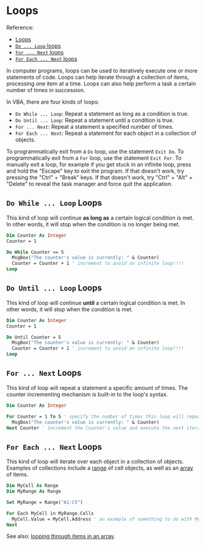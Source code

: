 # Loops

Reference:

  + [Loops](https://msdn.microsoft.com/en-us/vba/language-reference-vba/articles/looping-through-code)
  + [`Do ... Loop` loops](https://msdn.microsoft.com/en-us/vba/language-reference-vba/articles/using-doloop-statements)
  + [`For ... Next` loops](https://msdn.microsoft.com/en-us/vba/language-reference-vba/articles/using-fornext-statements)
  + [`For Each ... Next` loops](https://msdn.microsoft.com/en-us/vba/language-reference-vba/articles/using-for-eachnext-statements)

In computer programs, loops can be used to iteratively execute one or more statements of code. Loops can help iterate through a collection of items, processing one item at a time. Loops can also help perform a task a certain number of times in succession.

In VBA, there are four kinds of loops:

  + `Do While ... Loop`: Repeat a statement as long as a condition is true.
  + `Do Until ... Loop`: Repeat a statement until a condition is true.
  + `For ... Next`: Repeat a statement a specified number of times.
  + `For Each ... Next`: Repeat a statement for each object in a collection of objects.

To programmatically exit from a `Do` loop, use the statement `Exit Do`. To programmatically exit from a `For` loop, use the statement `Exit For`. To manually exit a loop, for example if you get stuck in an infinite loop, press and hold the "Escape" key to exit the program. If that doesn't work, try pressing the "Ctrl" + "Break" keys. If that doesn't work, try "Ctrl" + "Alt" + "Delete" to reveal the task manager and force quit the application.

## `Do While ... Loop` Loops

This kind of loop will continue **as long as** a certain logical condition is met. In other words, it will stop when the condition is no longer being met.

```vb
Dim Counter As Integer
Counter = 1

Do While Counter <= 5
  MsgBox("The counter's value is currently: " & Counter)
  Counter = Counter + 1 ' increment to avoid an infinite loop!!!!
Loop
```

## `Do Until ... Loop` Loops

This kind of loop will continue **until** a certain logical condition is met. In other words, it will stop when the condition is met.

```vb
Dim Counter As Integer
Counter = 1

Do Until Counter = 5
  MsgBox("The counter's value is currently: " & Counter)
  Counter = Counter + 1 ' increment to avoid an infinite loop!!!!
Loop
```

## `For ... Next` Loops

This kind of loop will repeat a statement a specific amount of times. The counter incrementing mechanism is built-in to the loop's syntax.

```vb
Dim Counter As Integer

For Counter = 1 To 5 ' specify the number of times this loop will repeat
  MsgBox("The counter's value is currently: " & Counter)
Next Counter ' increment the Counter's value and execute the next iteration
```

## `For Each ... Next` Loops

This kind of loop will iterate over each object in a collection of objects. Examples of collections include a [range](/notes/excel-objects/ranges.md) of cell objects, as well as an [array](/notes/visual-basic/datatypes/arrays.md) of items.

```vb
Dim MyCell As Range
Dim MyRange As Range

Set MyRange = Range("A1:C5")

For Each MyCell in MyRange.Cells
  MyCell.Value = MyCell.Address ' an example of something to do with MyCell
Next
```

See also: [looping through items in an array](/notes/visual-basic/datatypes/arrays.md#iteration).
